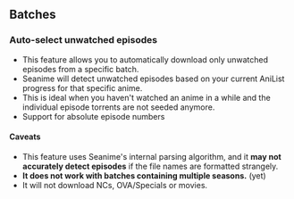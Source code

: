 ## Batches

### Auto-select unwatched episodes

- This feature allows you to automatically download only unwatched episodes from a specific batch.
- Seanime will detect unwatched episodes based on your current AniList progress for that specific anime.
- This is ideal when you haven't watched an anime in a while and the individual episode torrents are not seeded anymore.
- Support for absolute episode numbers

#### Caveats

- This feature uses Seanime's internal parsing algorithm, and it **may not accurately detect episodes** if the file
  names
  are formatted strangely.
- **It does not work with batches containing multiple seasons.** (yet)
- It will not download NCs, OVA/Specials or movies.
